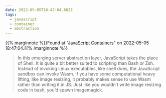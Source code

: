 ```yaml
---
date: 2022-05-05T16:47:04.662Z
tags:
  - javascript
  - container
  - abstraction
---
```

{{% marginnote %}}Found at "[JavaScript Containers](https://tinyclouds.org/javascript_containers)" on 2022-05-05 18:47:04.{{% /marginnote %}}

> In this emerging server abstraction layer, JavaScript takes the place of Shell. It is quite a bit better suited to scripting than Bash or Zsh. Instead of invoking Linux executables, like shell does, the JavaScript sandbox can invoke Wasm. If you have some computational heavy lifting, like image resizing, it probably makes sense to use Wasm rather than writing it in JS. Just like you wouldn’t write image resizing code in bash, you’d spawn imagemagick.

